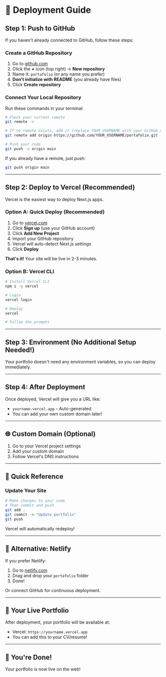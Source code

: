 # 🚀 Deployment Guide

## Step 1: Push to GitHub

If you haven't already connected to GitHub, follow these steps:

### Create a GitHub Repository

1. Go to [github.com](https://github.com)
2. Click the **+** icon (top right) → **New repository**
3. Name it: `portafolio` (or any name you prefer)
4. **Don't initialize with README** (you already have files)
5. Click **Create repository**

### Connect Your Local Repository

Run these commands in your terminal:

```bash
# Check your current remote
git remote -v

# If no remote exists, add it (replace YOUR_USERNAME with your GitHub username)
git remote add origin https://github.com/YOUR_USERNAME/portafolio.git

# Push your code
git push -u origin main
```

If you already have a remote, just push:
```bash
git push origin main
```

---

## Step 2: Deploy to Vercel (Recommended)

Vercel is the easiest way to deploy Next.js apps.

### Option A: Quick Deploy (Recommended)

1. Go to [vercel.com](https://vercel.com)
2. Click **Sign up** (use your GitHub account)
3. Click **Add New Project**
4. Import your GitHub repository
5. Vercel will auto-detect Next.js settings
6. Click **Deploy**

**That's it!** Your site will be live in 2-3 minutes.

### Option B: Vercel CLI

```bash
# Install Vercel CLI
npm i -g vercel

# Login
vercel login

# Deploy
vercel

# Follow the prompts
```

---

## Step 3: Environment (No Additional Setup Needed!)

Your portfolio doesn't need any environment variables, so you can deploy immediately.

---

## Step 4: After Deployment

Once deployed, Vercel will give you a URL like:
- `yourname.vercel.app` - Auto-generated
- You can add your own custom domain later!

---

## 🌐 Custom Domain (Optional)

1. Go to your Vercel project settings
2. Add your custom domain
3. Follow Vercel's DNS instructions

---

## 📝 Quick Reference

### Update Your Site

```bash
# Make changes to your code
# Then commit and push
git add .
git commit -m "Update portfolio"
git push
```

Vercel will automatically redeploy!

---

## 🔗 Alternative: Netlify

If you prefer Netlify:

1. Go to [netlify.com](https://netlify.com)
2. Drag and drop your `portafolio` folder
3. Done!

Or connect GitHub for continuous deployment.

---

## 📧 Your Live Portfolio

After deployment, your portfolio will be available at:
- Vercel: `https://yourname.vercel.app`
- You can add this to your CV/resume!

---

## 🎉 You're Done!

Your portfolio is now live on the web!

